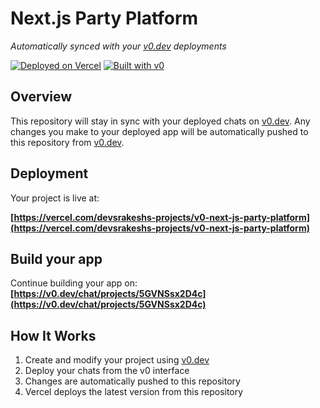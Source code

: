 # Next.js Party Platform

*Automatically synced with your [v0.dev](https://v0.dev) deployments*

[![Deployed on Vercel](https://img.shields.io/badge/Deployed%20on-Vercel-black?style=for-the-badge&logo=vercel)](https://vercel.com/devsrakeshs-projects/v0-next-js-party-platform)
[![Built with v0](https://img.shields.io/badge/Built%20with-v0.dev-black?style=for-the-badge)](https://v0.dev/chat/projects/5GVNSsx2D4c)

## Overview

This repository will stay in sync with your deployed chats on [v0.dev](https://v0.dev).
Any changes you make to your deployed app will be automatically pushed to this repository from [v0.dev](https://v0.dev).

## Deployment

Your project is live at:

**[https://vercel.com/devsrakeshs-projects/v0-next-js-party-platform](https://vercel.com/devsrakeshs-projects/v0-next-js-party-platform)**

## Build your app

Continue building your app on:
**[https://v0.dev/chat/projects/5GVNSsx2D4c](https://v0.dev/chat/projects/5GVNSsx2D4c)**

## How It Works

1. Create and modify your project using [v0.dev](https://v0.dev)
2. Deploy your chats from the v0 interface
3. Changes are automatically pushed to this repository
4. Vercel deploys the latest version from this repository
